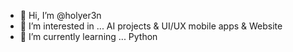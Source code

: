 - 👋 Hi, I’m @holyer3n
- 👀 I’m interested in ... AI projects & UI/UX mobile apps & Website
- 🌱 I’m currently learning ... Python


